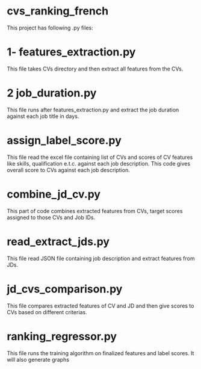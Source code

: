 # cvs_ranking_french
This project has following .py files:
 # 1- features_extraction.py
 This file takes CVs directory and then extract all features from the CVs.
 
 
 # 2 job_duration.py
 This file runs after features_extraction.py and extract the job duration against each job title in days. 
 
 # assign_label_score.py
 This file read the excel file containing list of CVs and scores of CV features like skills, qualification e.t.c. against each job description. 
 This code gives overall score to CVs against each job description. 
 
 # combine_jd_cv.py
 This part of code combines extracted features from CVs, target scores assigned to those CVs and Job IDs.
 
 # read_extract_jds.py
 This file read JSON file containing job description and extract features from JDs. 
 
 # jd_cvs_comparison.py
 This file compares extracted features of CV and JD and then give scores to CVs based on different criterias. 
 
 # ranking_regressor.py
 This file runs the training algorithm on finalized features and label scores. 
 It will also generate graphs
